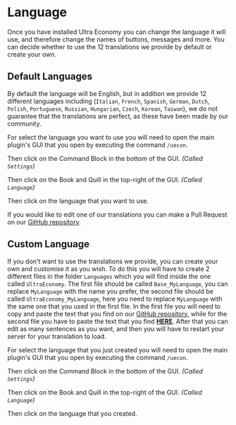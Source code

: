 # Language
Once you have installed Ultra Economy you can change the language it will use, and therefore change the names of buttons, messages and more. You can decide whether to use the 12 translations we provide by default or create your own.
<br>

## Default Languages
By default the language will be English, but in addition we provide 12 different languages including (`Italian`, `French`, `Spanish`, `German`, `Dutch`, `Polish`, `Portuguese`, `Russian`, `Hungarian`, `Czech`, `Korean`, `Taiwan`), we do not guarantee that the translations are perfect, as these have been made by our community.
<br>

For select the language you want to use you will need to open the main plugin's GUI that you open by executing the command `/uecon`.
<br>

Then click on the Command Block in the bottom of the GUI. *(Called `Settings`)*
<br>

Then click on the Book and Quill in the top-right of the GUI. *(Called `Language`)*
<br>

Then click on the language that you want to use.
<br>

If you would like to edit one of our translations you can make a Pull Request on our [GitHub repository](https://github.com/TechsCode-Team/PluginTranslations/tree/main/Translations).
<br>

## Custom Language
If you don't want to use the translations we provide, you can create your own and customise it as you wish. To do this you will have to create 2 different files in the folder `Languages` which you will find inside the one called `UltraEconomy`. The first file should be called `Base_MyLanguage`, you can replace `MyLanguage` with the name you prefer, the second file should be called `UltraEconomy_MyLanguage`, here you  need to replace `MyLanguage` with the same one that you used in the first file. In the first file you will need to copy and paste the text that you find on our [GitHub repository](https://github.com/TechsCode-Team/PluginTranslations/blob/main/Templates/Base_English.lang), while for the second file you have to paste the text that you find **[HERE](https://github.com/TechsCode-Team/PluginTranslations/blob/main/Templates/UltraEconomy_English.lang)**. After that you can edit as many sentences as you want, and then you will have to restart your server for your translation to load.
<br>
 
For select the language that you just created you will need to open the main plugin's GUI that you open by executing the command `/uecon`.
<br>

Then click on the Command Block in the bottom of the GUI. *(Called `Settings`)*
<br>

Then click on the Book and Quill in the top-right of the GUI. *(Called `Language`)*
<br>

Then click on the language that you created.
